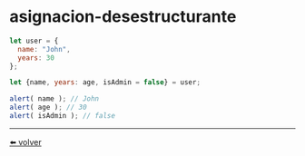 # asignacion-desestructurante

````js
let user = {
  name: "John",
  years: 30
};

let {name, years: age, isAdmin = false} = user;

alert( name ); // John
alert( age ); // 30
alert( isAdmin ); // false
````


---
[⬅️ volver](https://github.com/VictorHugoAguilar/javascript-interview-questions-explained/blob/main/theory/data-types/destructuring-assignment/readme.md#asignacion-desestructurante)

